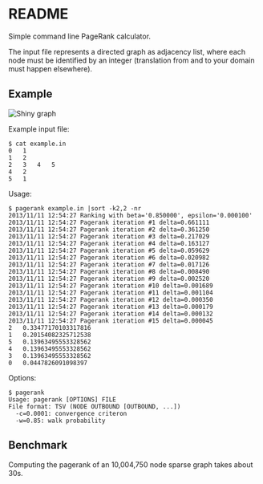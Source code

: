 README
======

Simple command line PageRank calculator.

The input file represents a directed graph as adjacency list, where each node
must be identified by an integer (translation from and to your domain must
happen elsewhere).

Example
-------

![Shiny graph](http://i.imgur.com/0ZQYLFl.png)

Example input file:

    $ cat example.in 
    0   1
    1   2
    2   3   4   5
    4   2
    5   1


Usage:

    $ pagerank example.in |sort -k2,2 -nr
    2013/11/11 12:54:27 Ranking with beta='0.850000', epsilon='0.000100'
    2013/11/11 12:54:27 Pagerank iteration #1 delta=0.661111
    2013/11/11 12:54:27 Pagerank iteration #2 delta=0.361250
    2013/11/11 12:54:27 Pagerank iteration #3 delta=0.217029
    2013/11/11 12:54:27 Pagerank iteration #4 delta=0.163127
    2013/11/11 12:54:27 Pagerank iteration #5 delta=0.059629
    2013/11/11 12:54:27 Pagerank iteration #6 delta=0.020982
    2013/11/11 12:54:27 Pagerank iteration #7 delta=0.017126
    2013/11/11 12:54:27 Pagerank iteration #8 delta=0.008490
    2013/11/11 12:54:27 Pagerank iteration #9 delta=0.002520
    2013/11/11 12:54:27 Pagerank iteration #10 delta=0.001689
    2013/11/11 12:54:27 Pagerank iteration #11 delta=0.001104
    2013/11/11 12:54:27 Pagerank iteration #12 delta=0.000350
    2013/11/11 12:54:27 Pagerank iteration #13 delta=0.000179
    2013/11/11 12:54:27 Pagerank iteration #14 delta=0.000132
    2013/11/11 12:54:27 Pagerank iteration #15 delta=0.000045
    2   0.33477170103317816
    1   0.20154082325712538
    5   0.13963495553328562
    4   0.13963495553328562
    3   0.13963495553328562
    0   0.0447826091098397



Options:

    $ pagerank 
    Usage: pagerank [OPTIONS] FILE
    File format: TSV (NODE OUTBOUND [OUTBOUND, ...])
      -c=0.0001: convergence criteron
      -w=0.85: walk probability


Benchmark
---------

Computing the pagerank of an 10,004,750 node sparse graph takes about 30s.
